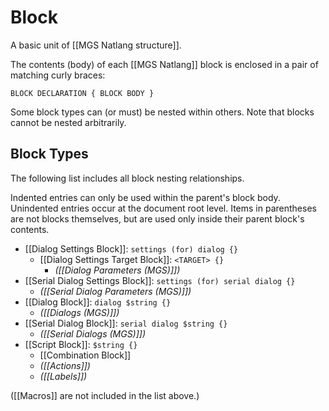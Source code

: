 # Block

A basic unit of [[MGS Natlang structure]].

The contents (body) of each [[MGS Natlang]] block is enclosed in a pair of matching curly braces:

```
BLOCK DECLARATION { BLOCK BODY }
```

Some block types can (or must) be nested within others. Note that blocks cannot be nested arbitrarily.

## Block Types

The following list includes all block nesting relationships.

Indented entries can only be used within the parent's block body. Unindented entries occur at the document root level. Items in parentheses are not blocks themselves, but are used only inside their parent block's contents.

- [[Dialog Settings Block]]: `settings (for) dialog {}`
	- [[Dialog Settings Target Block]]: `<TARGET> {}`
		- *([[Dialog Parameters (MGS)]])*
- [[Serial Dialog Settings Block]]: `settings (for) serial dialog {}`
	- *([[Serial Dialog Parameters (MGS)]])*
- [[Dialog Block]]: `dialog $string {}`
	- *([[Dialogs (MGS)]])*
- [[Serial Dialog Block]]: `serial dialog $string {}`
	- *([[Serial Dialogs (MGS)]])*
- [[Script Block]]: `$string {}`
	- [[Combination Block]]
	- *([[Actions]])*
	- *([[Labels]])*

([[Macros]] are not included in the list above.)

